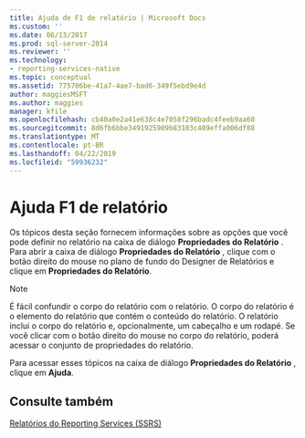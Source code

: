 ```yaml
---
title: Ajuda de F1 de relatório | Microsoft Docs
ms.custom: ''
ms.date: 06/13/2017
ms.prod: sql-server-2014
ms.reviewer: ''
ms.technology:
- reporting-services-native
ms.topic: conceptual
ms.assetid: 775706be-41a7-4ae7-bad6-349f5ebd9e4d
author: maggiesMSFT
ms.author: maggies
manager: kfile
ms.openlocfilehash: cb40a0e2a41e638c4e7058f296badc4feeb9aa60
ms.sourcegitcommit: 8d6fb6bbe3491925909b83103c409effa006df88
ms.translationtype: MT
ms.contentlocale: pt-BR
ms.lasthandoff: 04/22/2019
ms.locfileid: "59936232"
---
```

# <a name="report-f1-help"></a>Ajuda F1 de relatório
  Os tópicos desta seção fornecem informações sobre as opções que você pode definir no relatório na caixa de diálogo **Propriedades do Relatório** . Para abrir a caixa de diálogo **Propriedades do Relatório** , clique com o botão direito do mouse no plano de fundo do Designer de Relatórios e clique em **Propriedades do Relatório**.  
  
> [!NOTE]  
>  É fácil confundir o corpo do relatório com o relatório. O corpo do relatório é o elemento do relatório que contém o conteúdo do relatório. O relatório inclui o corpo do relatório e, opcionalmente, um cabeçalho e um rodapé. Se você clicar com o botão direito do mouse no corpo do relatório, poderá acessar o conjunto de propriedades do relatório.  
  
 Para acessar esses tópicos na caixa de diálogo **Propriedades do Relatório** , clique em **Ajuda**.  
  
## <a name="see-also"></a>Consulte também  
 [Relatórios do Reporting Services &#40;SSRS&#41;](reports/reporting-services-reports-ssrs.md)  
  
  
